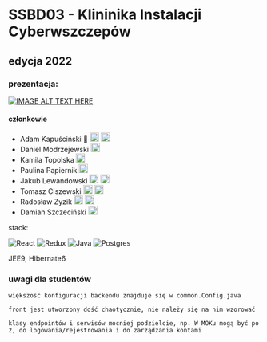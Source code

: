 

# SSBD03 - Klininika Instalacji Cyberwszczepów
## edycja 2022

### prezentacja:
[![IMAGE ALT TEXT HERE](https://img.youtube.com/vi/ncs6qhVCEGs/0.jpg)](https://www.youtube.com/watch?v=ncs6qhVCEGs)

#### członkowie
- Adam Kapuściński :crown: [<img width="18" src="https://raw.githubusercontent.com/TheVivent-Politechnika-Lodzka/ssbd03_kic/master/.icons/linkedin.png">](https://www.linkedin.com/in/adamkapuscinski/) [<img width="18" src="https://raw.githubusercontent.com/TheVivent-Politechnika-Lodzka/ssbd03_kic/master/.icons/github.png">](https://github.com/TheVivent)
- Daniel Modrzejewski [<img width="18" src="https://raw.githubusercontent.com/TheVivent-Politechnika-Lodzka/ssbd03_kic/master/.icons/linkedin.png">](https://www.linkedin.com/in/daniel-modrzejewski-347b89183/)
- Kamila Topolska [<img width="18" src="https://raw.githubusercontent.com/TheVivent-Politechnika-Lodzka/ssbd03_kic/master/.icons/linkedin.png">](https://www.linkedin.com/in/kamilatopolska/)
- Paulina Papiernik [<img width="18" src="https://raw.githubusercontent.com/TheVivent-Politechnika-Lodzka/ssbd03_kic/master/.icons/linkedin.png">](https://www.linkedin.com/in/paulina-papiernik)
- Jakub Lewandowski [<img width="18" src="https://raw.githubusercontent.com/TheVivent-Politechnika-Lodzka/ssbd03_kic/master/.icons/linkedin.png">](https://www.linkedin.com/in/j-a-l) [<img width="18" src="https://raw.githubusercontent.com/TheVivent-Politechnika-Lodzka/ssbd03_kic/master/.icons/github.png">](https://github.com/JLewandowski0)
- Tomasz Ciszewski [<img width="18" src="https://raw.githubusercontent.com/TheVivent-Politechnika-Lodzka/ssbd03_kic/master/.icons/linkedin.png">](https://www.linkedin.com/in/tomasz-ciszewski) [<img width="18" src="https://raw.githubusercontent.com/TheVivent-Politechnika-Lodzka/ssbd03_kic/master/.icons/github.png">](https://github.com/ciszewsky)
- Radosław Zyzik [<img width="18" src="https://raw.githubusercontent.com/TheVivent-Politechnika-Lodzka/ssbd03_kic/master/.icons/linkedin.png">](https://www.linkedin.com/in/radosław-zyzik-71865b236) [<img width="18" src="https://raw.githubusercontent.com/TheVivent-Politechnika-Lodzka/ssbd03_kic/master/.icons/github.png">](https://github.com/KajorSuchodolski)
- Damian Szczeciński [<img width="18" src="https://raw.githubusercontent.com/TheVivent-Politechnika-Lodzka/ssbd03_kic/master/.icons/linkedin.png">](https://www.linkedin.com/in/damian-szczecinski/)

stack:

![React](https://img.shields.io/badge/react-%2320232a.svg?style=for-the-badge&logo=react&logoColor=%2361DAFB)
![Redux](https://img.shields.io/badge/redux-%23593d88.svg?style=for-the-badge&logo=redux&logoColor=white)
![Java](https://img.shields.io/badge/java-%23ED8B00.svg?style=for-the-badge&logo=java&logoColor=white)
![Postgres](https://img.shields.io/badge/postgres-%23316192.svg?style=for-the-badge&logo=postgresql&logoColor=white)

JEE9, Hibernate6

### uwagi dla studentów
```
większość konfiguracji backendu znajduje się w common.Config.java

front jest utworzony dość chaotycznie, nie należy się na nim wzorować

klasy endpointów i serwisów mocniej podzielcie, np. W MOKu mogą być po 2, do logowania/rejestrowania i do zarządzania kontami
```